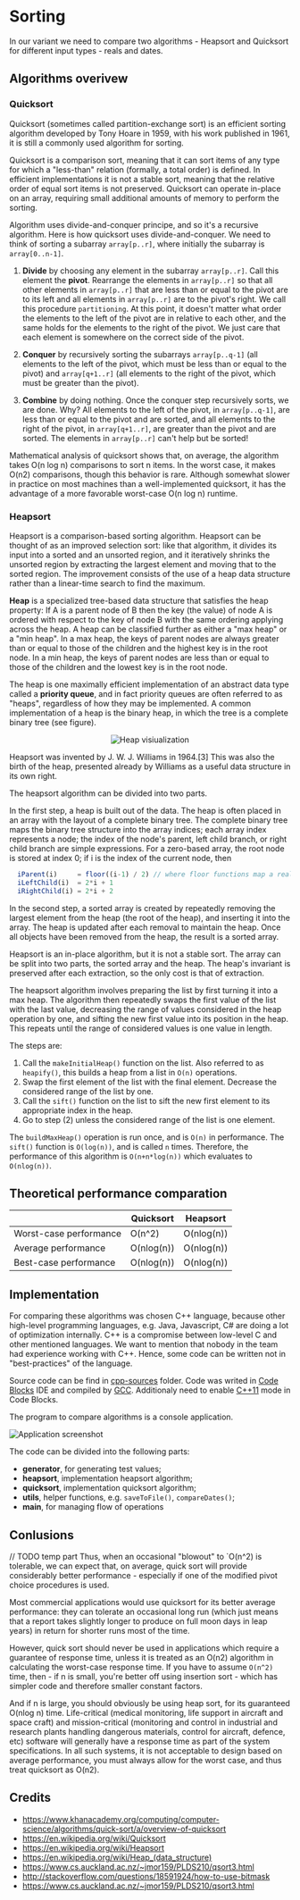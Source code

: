 # Sorting
In our variant we need to compare two algorithms - Heapsort and Quicksort for different input types - reals and dates.

## Algorithms overivew
### Quicksort

Quicksort (sometimes called partition-exchange sort) is an efficient sorting algorithm developed by Tony Hoare in 1959, with his work published in 1961, it is still a commonly used algorithm for sorting. 

Quicksort is a comparison sort, meaning that it can sort items of any type for which a "less-than" relation (formally, a total order) is defined. In efficient implementations it is not a stable sort, meaning that the relative order of equal sort items is not preserved. Quicksort can operate in-place on an array, requiring small additional amounts of memory to perform the sorting.

Algorithm uses divide-and-conquer principe, and so it's a recursive algorithm.
Here is how quicksort uses divide-and-conquer. We need to think of sorting a subarray `array[p..r]`, where initially the subarray is `array[0..n-1]`.
	
1. **Divide** by choosing any element in the subarray `array[p..r]`. Call this element the **pivot**. Rearrange the elements in `array[p..r]` so that all other elements in `array[p..r]` that are less than or equal to the pivot are to its left and all elements in `array[p..r]` are to the pivot's right. We call this procedure `partitioning`. At this point, it doesn't matter what order the elements to the left of the pivot are in relative to each other, and the same holds for the elements to the right of the pivot. We just care that each element is somewhere on the correct side of the pivot.

2. **Conquer** by recursively sorting the subarrays `array[p..q-1]` (all elements to the left of the pivot, which must be less than or equal to the pivot) and `array[q+1..r]` (all elements to the right of the pivot, which must be greater than the pivot).

3. **Combine** by doing nothing. Once the conquer step recursively sorts, we are done. Why? All elements to the left of the pivot, in `array[p..q-1]`, are less than or equal to the pivot and are sorted, and all elements to the right of the pivot, in `array[q+1..r]`, are greater than the pivot and are sorted. The elements in `array[p..r]` can't help but be sorted!

Mathematical analysis of quicksort shows that, on average, the algorithm takes O(n log n) comparisons to sort n items. In the worst case, it makes O(n2) comparisons, though this behavior is rare. Although somewhat slower in practice on most machines than a well-implemented quicksort, it has the advantage of a more favorable worst-case O(n log n) runtime. 

### Heapsort

Heapsort is a comparison-based sorting algorithm. Heapsort can be thought of as an improved selection sort: like that algorithm, it divides its input into a sorted and an unsorted region, and it iteratively shrinks the unsorted region by extracting the largest element and moving that to the sorted region. The improvement consists of the use of a heap data structure rather than a linear-time search to find the maximum.

**Heap** is a specialized tree-based data structure that satisfies the heap property: If A is a parent node of B then the key (the value) of node A is ordered with respect to the key of node B with the same ordering applying across the heap. A heap can be classified further as either a "max heap" or a "min heap". In a max heap, the keys of parent nodes are always greater than or equal to those of the children and the highest key is in the root node. In a min heap, the keys of parent nodes are less than or equal to those of the children and the lowest key is in the root node.

The heap is one maximally efficient implementation of an abstract data type called a **priority queue**, and in fact priority queues are often referred to as "heaps", regardless of how they may be implemented. A common implementation of a heap is the binary heap, in which the tree is a complete binary tree (see figure).

<p align="center">
  <img src="https://interactivepython.org/runestone/static/pythonds/_images/heapOrder.png" alt="Heap visiualization"/>
</p>

Heapsort was invented by J. W. J. Williams in 1964.[3] This was also the birth of the heap, presented already by Williams as a useful data structure in its own right.

The heapsort algorithm can be divided into two parts.

In the first step, a heap is built out of the data. The heap is often placed in an array with the layout of a complete binary tree. The complete binary tree maps the binary tree structure into the array indices; each array index represents a node; the index of the node's parent, left child branch, or right child branch are simple expressions. For a zero-based array, the root node is stored at index 0; if i is the index of the current node, then

```javascript
  iParent(i)     = floor((i-1) / 2) // where floor functions map a real number to the smallest leading integer.
  iLeftChild(i)  = 2*i + 1
  iRightChild(i) = 2*i + 2
```

In the second step, a sorted array is created by repeatedly removing the largest element from the heap (the root of the heap), and inserting it into the array. The heap is updated after each removal to maintain the heap. Once all objects have been removed from the heap, the result is a sorted array.

Heapsort is an in-place algorithm, but it is not a stable sort. The array can be split into two parts, the sorted array and the heap. The heap's invariant is preserved after each extraction, so the only cost is that of extraction.

The heapsort algorithm involves preparing the list by first turning it into a max heap. The algorithm then repeatedly swaps the first value of the list with the last value, decreasing the range of values considered in the heap operation by one, and sifting the new first value into its position in the heap. This repeats until the range of considered values is one value in length.

The steps are:

1. Call the `makeInitialHeap()` function on the list. Also referred to as `heapify()`, this builds a heap from a list in `O(n)` operations.
2. Swap the first element of the list with the final element. Decrease the considered range of the list by one.
3. Call the `sift()` function on the list to sift the new first element to its appropriate index in the heap.
4. Go to step (2) unless the considered range of the list is one element.

The `buildMaxHeap()` operation is run once, and is `O(n)` in performance. The `sift()` function is `O(log(n))`, and is called `n` times. Therefore, the performance of this algorithm is `O(n+n*log(n))` which evaluates to `O(nlog(n))`.

## Theoretical performance comparation

|                        | Quicksort   | Heapsort    |
| ---------------------- | ----------- | ----------- |
| Worst-case performance |    O(n^2)   | O(nlog(n))  |
| Average performance    | O(nlog(n))  | O(nlog(n))  |
| Best-case performance  | O(nlog(n))  | O(nlog(n))  |

## Implementation

For comparing these algorithms was chosen C++ language, because other high-level programming languages, e.g. Java, Javascript, C# are doing a lot of optimization internally. C++ is a compromise between low-level C and other mentioned languages. We want to mention that nobody in the team had experience working with C++. Hence, some code can be written not in "best-practices" of the language.

Source code can be find in [cpp-sources](https://github.com/rudnitskih/ucu-adc-coursework/tree/master/sorting/cpp-sources) folder. Code was writed in [Code Blocks](http://www.codeblocks.org/) IDE and compiled by [GCC](http://gcc.gnu.org/). Additionaly need to enable [C++11](http://stackoverflow.com/a/24398366) mode in Code Blocks.

The program to compare algorithms is a console application.

![Application screenshot](./results/application_screenshot.png "Application screenshot")

The code can be divided into the following parts:

- **generator**, for generating test values;
- **heapsort**, implementation heapsort algorithm;
- **quicksort**, implementation quicksort algorithm;
- **utils**, helper functions, e.g. `saveToFile()`, `compareDates()`;
- **main**, for managing flow of operations

## Conlusions

// TODO temp part
Thus, when an occasional "blowout" to `O(n^2) is tolerable, we can expect that, on average, quick sort will provide considerably better performance - especially if one of the modified pivot choice procedures is used.

Most commercial applications would use quicksort for its better average performance: they can tolerate an occasional long run (which just means that a report takes slightly longer to produce on full moon days in leap years) in return for shorter runs most of the time.

However, quick sort should never be used in applications which require a guarantee of response time, unless it is treated as an O(n2) algorithm in calculating the worst-case response time. If you have to assume `O(n^2)` time, then - if n is small, you're better off using insertion sort - which has simpler code and therefore smaller constant factors.

And if n is large, you should obviously be using heap sort, for its guaranteed O(nlog n) time. Life-critical (medical monitoring, life support in aircraft and space craft) and mission-critical (monitoring and control in industrial and research plants handling dangerous materials, control for aircraft, defence, etc) software will generally have a response time as part of the system specifications. In all such systems, it is not acceptable to design based on average performance, you must always allow for the worst case, and thus treat quicksort as O(n2).

## Credits
- https://www.khanacademy.org/computing/computer-science/algorithms/quick-sort/a/overview-of-quicksort
- https://en.wikipedia.org/wiki/Quicksort
- https://en.wikipedia.org/wiki/Heapsort
- https://en.wikipedia.org/wiki/Heap_(data_structure)
- https://www.cs.auckland.ac.nz/~jmor159/PLDS210/qsort3.html
- http://stackoverflow.com/questions/18591924/how-to-use-bitmask
- https://www.cs.auckland.ac.nz/~jmor159/PLDS210/qsort3.html